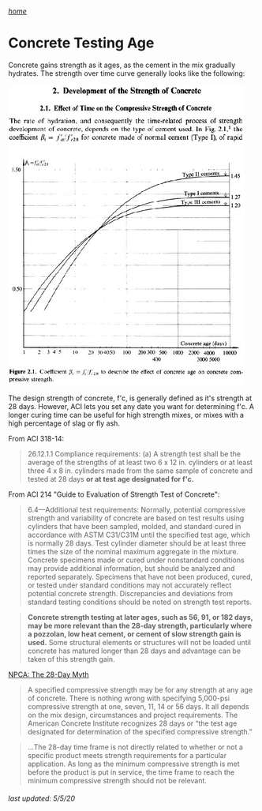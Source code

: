 ###### [home](/index.html)
# Concrete Testing Age

Concrete gains strength as it ages, as the cement in the mix gradually hydrates. The strength over time curve generally looks like the following:

![concretestrength](concretestrength.jpg)

The design strength of concrete, f'c, is generally defined as it's strength at 28 days. However, ACI lets you set any date you want for determining f'c. A longer curing time can be useful for high strength mixes, or mixes with a high percentage of slag or fly ash.

From ACI 318-14:

> 26.12.1.1 Compliance requirements:
(a) A strength test shall be the average of the strengths of at least two 6 x 12 in. cylinders or at least three 4 x 8 in. cylinders made from the same sample of concrete and tested at 28 days __or at test age designated for f'c.__

From ACI 214 "Guide to Evaluation of Strength Test of Concrete":

>6.4—Additional test requirements:
Normally, potential compressive strength and variability
of concrete are based on test results using cylinders that have
been sampled, molded, and standard cured in accordance
with ASTM C31/C31M until the specified test age, which is
normally 28 days. Test cylinder diameter should be at least
three times the size of the nominal maximum aggregate in
the mixture. Concrete specimens made or cured under
nonstandard conditions may provide additional information,
but should be analyzed and reported separately. Specimens
that have not been produced, cured, or tested under standard
conditions may not accurately reflect potential concrete
strength. Discrepancies and deviations from standard testing
conditions should be noted on strength test reports.

>__Concrete strength testing at later ages, such as 56, 91, or
182 days, may be more relevant than the 28-day strength,
particularly where a pozzolan, low heat cement, or cement of
slow strength gain is used.__ Some structural elements or
structures will not be loaded until concrete has matured longer
than 28 days and advantage can be taken of this strength gain.

[NPCA: The 28-Day Myth](https://precast.org/2013/10/28-day-myth/)

>A specified compressive strength may be for any strength at any age of concrete. There is nothing wrong with specifying 5,000-psi compressive strength at one, seven, 11, 14 or 56 days. It all depends on the mix design, circumstances and project requirements. The American Concrete Institute recognizes 28 days or “the test age designated for determination of the specified compressive strength.”

>...The 28-day time frame is not directly related to whether or not a specific product meets strength requirements for a particular application. As long as the minimum compressive strength is met before the product is put in service, the time frame to reach the minimum compressive strength should not be relevant.

###### *last updated: 5/5/20*